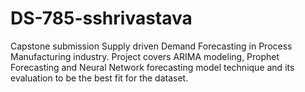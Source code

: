 # DS-785-sshrivastava

Capstone submission Supply driven Demand Forecasting in Process Manufacturing industry. Project covers ARIMA modeling, Prophet Forecasting and Neural Network forecasting model technique and its evaluation to be the best fit for the dataset.
